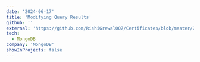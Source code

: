 ```yaml
---
date: '2024-06-17'
title: 'Modifying Query Results'
github: ''
external: 'https://github.com/RishiGrewal007/Certificates/blob/master/2024_06_17_8MongoDB.pdf'
tech:
  - MongoDB
company: 'MongoDB'
showInProjects: false
---
```



